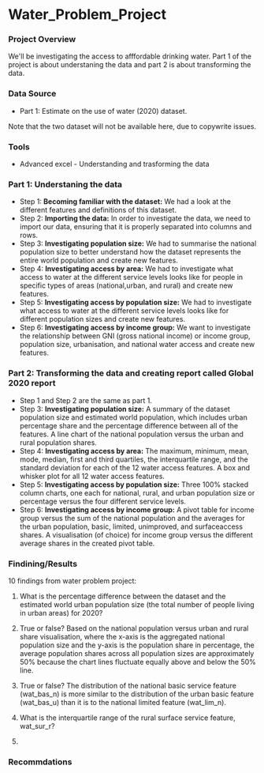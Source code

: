 # Water_Problem_Project

### Project Overview
We'll be investigating the access to afffordable drinking water. Part 1 of the project is about understaning the data and part 2 is about transforming the data.

### Data Source
- Part 1: Estimate on the use of water (2020) dataset.

Note that the two dataset will not be available here, due to copywrite issues.

### Tools 
- Advanced excel - Understanding and trasforming the data

### Part 1: Understaning the data 
- Step 1: **Becoming familiar with the dataset:** We had a look at the different features and definitions of this dataset.
- Step 2: **Importing the data:** In order to investigate the data, we need to import our data, ensuring that it is properly separated into columns and rows.
- Step 3: **Investigating population size:** We had to summarise the national population size to better understand how the dataset represents the entire world population and create new features.
- Step 4: **Investigating access by area:** We had to investigate what access to water at the different service levels looks like for people in specific types of areas (national,urban, and rural)  and create new features.
- Step 5: **Investigating access by population size:** We had to investigate what access to water at the different service levels looks like for different population sizes  and create new features.
- Step 6: **Investigating access by income group:** We want to investigate the relationship between GNI (gross national income) or income group, population size, urbanisation, and national water access  and create new features.

### Part 2: Transforming the data and creating report called Global 2020 report
- Step 1 and Step 2 are the same as part 1.
- Step 3: **Investigating population size:** A summary of the dataset population size and estimated world population, which includes urban percentage share and the percentage difference between all of the features. A line chart of the national population versus the urban and rural population shares.
- Step 4: **Investigating access by area:** The maximum, minimum, mean, mode, median, first and third quartiles, the interquartile
range, and the standard deviation for each of the 12 water access features. A box and whisker plot for all 12 water access features.
- Step 5: **Investigating access by population size:** Three 100% stacked column charts, one each for national, rural, and urban population size or
percentage versus the four different service levels.
- Step 6:  **Investigating access by income group:** A pivot table for income group versus the sum of the national population and the averages for the urban population, basic, limited, unimproved, and surfaceaccess shares. A visualisation (of choice) for income group versus the different average shares in the created pivot table.

### Findining/Results
10 findings from water problem project:

1. What is the percentage difference between the dataset and the estimated world urban population size (the total number of people
living in urban areas) for 2020?

2. True or false? Based on the national population versus urban and rural share visualisation, where the x-axis is the aggregated
national population size and the y-axis is the population share in percentage, the average population shares across all population
sizes are approximately 50% because the chart lines fluctuate equally above and below the 50% line.

3. True or false? The distribution of the national basic service feature (wat_bas_n) is more similar to the distribution of the urban
basic feature (wat_bas_u) than it is to the national limited feature (wat_lim_n).

4. What is the interquartile range of the rural surface service feature, wat_sur_r?

5. 


### Recommdations




